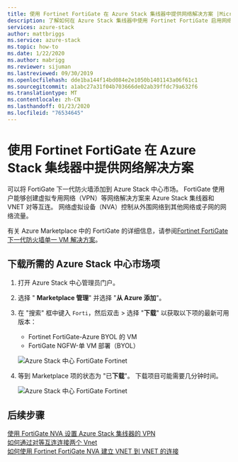 ```yaml
---
title: 使用 Fortinet FortiGate 在 Azure Stack 集线器中提供网络解决方案 |Microsoft Docs
description: 了解如何在 Azure Stack 集线器中使用 Fortinet FortiGate 启用网络解决方案
services: azure-stack
author: mattbriggs
ms.service: azure-stack
ms.topic: how-to
ms.date: 1/22/2020
ms.author: mabrigg
ms.reviewer: sijuman
ms.lastreviewed: 09/30/2019
ms.openlocfilehash: dde1ba144f14bd084e2e1050b1401143a06f61c1
ms.sourcegitcommit: a1abc27a31f04b703666de02ab39ffdc79a632f6
ms.translationtype: MT
ms.contentlocale: zh-CN
ms.lasthandoff: 01/23/2020
ms.locfileid: "76534645"
---
```

# <a name="offer-a-network-solution-in-azure-stack-hub-with-fortinet-fortigate"></a>使用 Fortinet FortiGate 在 Azure Stack 集线器中提供网络解决方案

可以将 FortiGate 下一代防火墙添加到 Azure Stack 中心市场。 FortiGate 使用户能够创建虚拟专用网络（VPN）等网络解决方案来 Azure Stack 集线器和 VNET 对等互连。 网络虚拟设备（NVA）控制从外围网络到其他网络或子网的网络流量。 

有关 Azure Marketplace 中的 FortiGate 的详细信息，请参阅[Fortinet FortiGate 下一代防火墙单一 VM 解决方案](https://azuremarketplace.microsoft.com/marketplace/apps/fortinet.fortinet-FortiGate-singlevm)。

## <a name="download-the-required-azure-stack-hub-marketplace-items"></a>下载所需的 Azure Stack 中心市场项

1.  打开 Azure Stack 中心管理员门户。

2.  选择 " **Marketplace 管理**" 并选择 "**从 Azure 添加**"。

3. 在 "搜索" 框中键入 `Forti`，然后双击 > 选择 "**下载**" 以获取以下项的最新可用版本： 
    - Fortinet FortiGate-Azure BYOL 的 VM
    - FortiGate NGFW-单 VM 部署（BYOL）

    ![Azure Stack 中心 FortiGate Fortinet](./media/azure-stack-network-solutions-enable/azure-stack-marketplace-FortiGate-fortinet.png)

2.  等到 Marketplace 项的状态为 "已**下载**"。 下载项目可能需要几分钟时间。

    ![Azure Stack 中心 FortiGate Fortinet](./media/azure-stack-network-solutions-enable/image4.png)

## <a name="next-steps"></a>后续步骤

[使用 FortiGate NVA 设置 Azure Stack 集线器的 VPN](../user/azure-stack-network-howto-vnet-to-onprem.md)  
[如何通过对等互连连接两个 Vnet](../user/azure-stack-network-howto-vnet-to-vnet.md)  
[如何使用 Fortinet FortiGate NVA 建立 VNET 到 VNET 的连接](../user/azure-stack-network-howto-vnet-to-vnet-stacks.md)  
